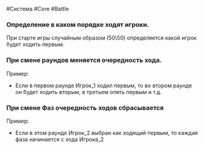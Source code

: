 #Система #Core #Battle 

### Определение в каком порядке ходят игроки.

При старте игры случайным образом (50\50) определяется какой игрок будет ходить первым.

### При смене раундов меняется очередность хода.

Пример:
 - Если в первом раунде Игрок_1 ходил первым, то во втором раунде он будет ходить вторым, в третьем опять первым и т.д.

### При смене Фаз очередность ходов сбрасывается

Пример:
- Если в этом раунде Игрок_2 выбран как ходящий первым, то каждая фаза начинается с хода Игрока_2
